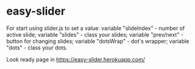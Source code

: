 # easy-slider

For start using slider.js to set a value: variable "slideIndex" - number of active slide; variable "slides" - class your slides; variable "prev/next" - button for changing slides;
variable "dotsWrap" - dot's wrapper; variable "dots" - class your dots.

Look ready page in https://easy-slider.herokuapp.com/
